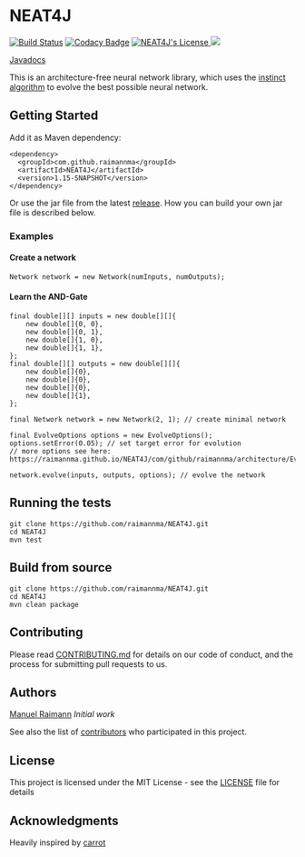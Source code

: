 # NEAT4J
[![Build Status](https://travis-ci.org/raimannma/NEAT4J.svg?branch=master)](https://travis-ci.org/raimannma/NEAT4J)
[![Codacy Badge](https://api.codacy.com/project/badge/Grade/00e0f31c53304ca08ab8b67c3743b436)](https://app.codacy.com/manual/raimannma/NEAT4J?utm_source=github.com&utm_medium=referral&utm_content=raimannma/NEAT4J&utm_campaign=Badge_Grade_Settings)
<a href="/LICENSE">
  <img src="https://img.shields.io/github/license/raimannma/NEAT4J" alt="NEAT4J's License">
</a>
<a href="https://github.com/raimannma/NEAT4J/graphs/contributors">
  <img src="https://img.shields.io/github/contributors/raimannma/NEAT4J">
</a>

[Javadocs](https://raimannma.github.io/NEAT4J/1.15-SNAPSHOT/)

This is an architecture-free neural network library, which uses the [instinct algorithm](https://towardsdatascience.com/neuro-evolution-on-steroids-82bd14ddc2f6) to evolve the best possible neural network.

## Getting Started

Add it as Maven dependency:
```
<dependency>
  <groupId>com.github.raimannma</groupId>
  <artifactId>NEAT4J</artifactId>
  <version>1.15-SNAPSHOT</version>
</dependency>
```


Or use the jar file from the latest [release](https://github.com/raimannma/NEAT4J/releases).
How you can build your own jar file is described below.

### Examples

#### Create a network

    Network network = new Network(numInputs, numOutputs);
#### Learn the AND-Gate

    final double[][] inputs = new double[][]{  
	    new double[]{0, 0},  
	    new double[]{0, 1},  
	    new double[]{1, 0},  
	    new double[]{1, 1},  
    };  
    final double[][] outputs = new double[][]{  
	    new double[]{0},  
	    new double[]{0},  
	    new double[]{0},  
	    new double[]{1},  
    };  
      
    final Network network = new Network(2, 1); // create minimal network
    
    final EvolveOptions options = new EvolveOptions();  
    options.setError(0.05); // set target error for evolution
    // more options see here: https://raimannma.github.io/NEAT4J/com/github/raimannma/architecture/EvolveOptions.html

    network.evolve(inputs, outputs, options); // evolve the network

## Running the tests

    git clone https://github.com/raimannma/NEAT4J.git
    cd NEAT4J
    mvn test

## Build from source

    git clone https://github.com/raimannma/NEAT4J.git
    cd NEAT4J
    mvn clean package

## Contributing

Please read [CONTRIBUTING.md](https://github.com/raimannma/NEAT4J/blob/master/CONTRIBUTING.md) for details on our code of conduct, and the process for submitting pull requests to us.

## Authors

[Manuel Raimann](https://github.com/raimannma) *Initial work*

See also the list of [contributors](https://github.com/raimannma/NEAT4J/graphs/contributors) who participated in this project.

## License

This project is licensed under the MIT License - see the [LICENSE](https://github.com/raimannma/NEAT4J/blob/master/LICENSE) file for details

## Acknowledgments
Heavily inspired by [carrot](https://github.com/liquidcarrot/carrot)
